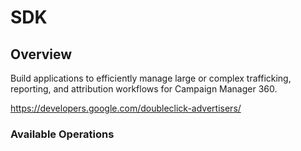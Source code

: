 # SDK

## Overview

Build applications to efficiently manage large or complex trafficking, reporting, and attribution workflows for Campaign Manager 360.

<https://developers.google.com/doubleclick-advertisers/>
### Available Operations

